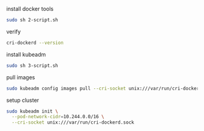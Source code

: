 

install docker tools
```bash
sudo sh 2-script.sh
```
verify
```bash
cri-dockerd --version
```
install kubeadm
```bash
sudo sh 3-script.sh
```
pull images
```bash
sudo kubeadm config images pull --cri-socket unix:///var/run/cri-dockerd.sock
```
setup cluster
```bash
sudo kubeadm init \
  --pod-network-cidr=10.244.0.0/16 \
  --cri-socket unix:///var/run/cri-dockerd.sock
```